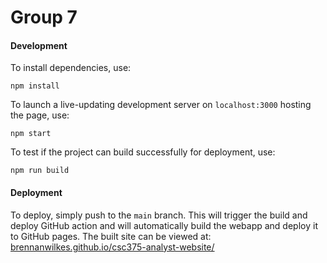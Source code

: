 # Group 7

#### Development

To install dependencies, use:

```
npm install
```

To launch a live-updating development server on `localhost:3000` hosting the page, use:

```
npm start
```

To test if the project can build successfully for deployment, use:

```
npm run build
```


#### Deployment

To deploy, simply push to the `main` branch. This will trigger the build and deploy GitHub action and will automatically build the webapp and deploy it to GitHub pages. The built site can be viewed at: [brennanwilkes.github.io/csc375-analyst-website/](https://brennanwilkes.github.io/csc375-analyst-website/)

